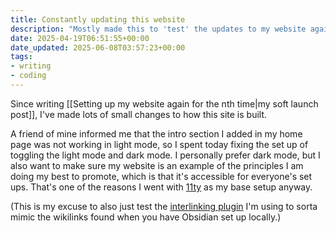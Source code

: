 ```yaml
---
title: Constantly updating this website
description: "Mostly made this to 'test' the updates to my website again. But can also serve as a mini blog update."
date: 2025-04-19T06:51:55+00:00
date_updated: 2025-06-08T03:57:23+00:00
tags: 
- writing
- coding
---
```


Since writing [[Setting up my website again for the nth time|my soft launch post]], I've made lots of small changes to how this site is built. 

A friend of mine informed me that the intro section I added in my home page was not working in light mode, so I spent today fixing the set up of toggling the light mode and dark mode. I personally prefer dark mode, but I also want to make sure my website is an example of the principles I am doing my best to promote, which is that it's accessible for everyone's set ups. That's one of the reasons I went with [11ty](https://www.11ty.dev/) as my base setup anyway.

(This is my excuse to also just test the [interlinking plugin](https://github.com/photogabble/eleventy-plugin-interlinker/tree/main) I'm using to sorta mimic the wikilinks found when you have Obsidian set up locally.)
